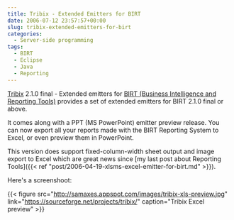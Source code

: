 ```yaml
---
title: Tribix - Extended Emitters for BIRT
date: 2006-07-12 23:57:57+00:00
slug: tribix-extended-emitters-for-birt
categories:
  - Server-side programming
tags:
  - BIRT
  - Eclipse
  - Java
  - Reporting
---
```


[Tribix](https://sourceforge.net/projects/tribix/) 2.1.0 final - Extended emitters for [BIRT (Business Intelligence and Reporting Tools)](http://www.eclipse.org/birt/) provides a set of extended emitters for BIRT 2.1.0 final or above.

It comes along with a PPT (MS PowerPoint) emitter preview release. You can now export all your reports made with the BIRT Reporting System to Excel, or even preview them in PowerPoint.

This version does support fixed-column-width sheet output and image export to Excel which are great news since [my last post about Reporting Tools]({{< ref "post/2006-04-19-xlsms-excel-emitter-for-birt.md" >}}).

Here's a screenshoot:

{{< figure src="http://samaxes.appspot.com/images/tribix-xls-preview.jpg" link="https://sourceforge.net/projects/tribix/" caption="Tribix Excel preview" >}}
